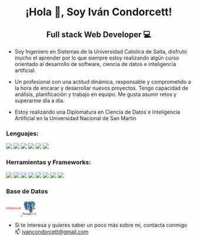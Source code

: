 <div id="header" aling="center">
  <h1 align="center">¡Hola 👋, Soy Iván Condorcett! </h1>
  <h2 align="center">Full stack Web Developer <g-emoji class="g-emoji" alias="computer" fallback-src="https://github.githubassets.com/images/icons/emoji/unicode/1f4bb.png">💻</g-emoji></h2>  
</div>

<ul dir="auto">
<li>
<p dir="auto">Soy Ingeniero en Sistemas de la Universidad Catolica de Salta, disfruto mucho el aprender por lo que siempre estoy realizando algún curso orientado al desarrollo de software, ciencia de datos e inteligencia artificial.</p>
</li>
<li>
<p dir="auto">Un profesional con una actitud dinámica, responsable y comprometido a la hora de encarar y desarrollar nuevos proyectos. Tengo capacidad de análisis, planificación y trabajo en equipo. Me gusta asumir retos y superarme día a día.</p>
</li>
<li>
<p dir="auto">Estoy realizando una Diplomatura en Ciencia de Datos e Inteligencia Artificial en la Universidad Nacional de San Martin</p>
</li>
</ul>


<h3 align="left" dir="auto">Lenguajes:</h3>  
  
  <p dir="auto">
  <img src="https://img.shields.io/badge/-HTML-yellowgreen"/>
  <img src="https://img.shields.io/badge/-CSS-blue"/>  
  <img src="https://img.shields.io/badge/-JAVASCRIPT-yellow"/>
  <img src="https://img.shields.io/badge/-JAVA -green"/>
  <img src="https://img.shields.io/badge/-PYTHON-purple"/>
  <img src="https://img.shields.io/badge/-PL/SQL-gray"/>   
  </p>
<h3 align="left" dir="auto">Herramientas y Frameworks:</h3> 
<p dir="auto">
  <img src="https://img.shields.io/badge/-Bootstrap-red"/>
  <img src="https://img.shields.io/badge/-Angular-cian"/>  
  <img src="https://img.shields.io/badge/-Heroku-violet"/>  
  <img src="https://img.shields.io/badge/-Django-green"/>
  <img src="https://img.shields.io/badge/-Docker-blue"/>
  <img src="https://img.shields.io/badge/-Git-brown"/>
  <img src="https://img.shields.io/badge/-GitHub-silver"/>   
  <img src="https://img.shields.io/badge/-Visual Studio Code-blue"/>   
  </p>
  <h3 align="left" dir="auto">Base de Datos</h3> 
  
  <a href="https://www.oracle.com/" rel="nofollow"> <img src="https://github.com/icondorcett/icondorcett/blob/main/oracle-original.svg" alt="Oracle" width="40" height="40" style="max-width: 100%;"> </a>
  <a href="https://www.postgresql.org" rel="nofollow"> <img src="https://raw.githubusercontent.com/devicons/devicon/master/icons/postgresql/postgresql-original-wordmark.svg" alt="postgresql" width="40" height="40" style="max-width: 100%;"></a>
  
  <ul dir="auto">
  <li>Si te interesa y quieres saber un poco más sobre mi, contacta conmigo <g-emoji class="g-emoji" alias="mailbox" fallback-src="https://github.githubassets.com/images/icons/emoji/unicode/1f4eb.png">📫</g-emoji> <a href="mailto:ivancondorcett@gmail.com">ivancondorcett@gmail.com</a></li>
  </ul>  
<!--
**icondorcett/icondorcett** is a ✨ _special_ ✨ repository because its `README.md` (this file) appears on your GitHub profile.

Here are some ideas to get you started:

- 🔭 I’m currently working on ...
- 🌱 I’m currently learning ...
- 👯 I’m looking to collaborate on ...
- 🤔 I’m looking for help with ...
- 💬 Ask me about ...
- 📫 How to reach me: ...
- 😄 Pronouns: ...
- ⚡ Fun fact: ...
-->
